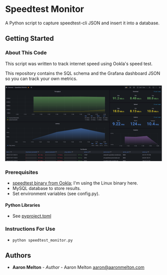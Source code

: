 # Speedtest Monitor

A Python script to capture speedtest-cli JSON and insert it into a database.

## Getting Started

### About This Code
This script was written to track internet speed using Ookla's speed test.

This repository contains the SQL schema and the Grafana dashboard JSON so you can track your own metrics.

![speedtest_monitor.png](speedtest_monitor.png)

### Prerequisites
* [speedtest binary from Ookla](https://www.speedtest.net/apps/cli); I'm using the Linux binary here.
* MySQL database to store results.
* Set environment variables (see config.py).

#### Python Libraries
* See [pyproject.toml](pyproject.toml)

### Instructions For Use

* `python speedtest_monitor.py`

## Authors
* **Aaron Melton** - *Author* - Aaron Melton <aaron@aaronmelton.com>

